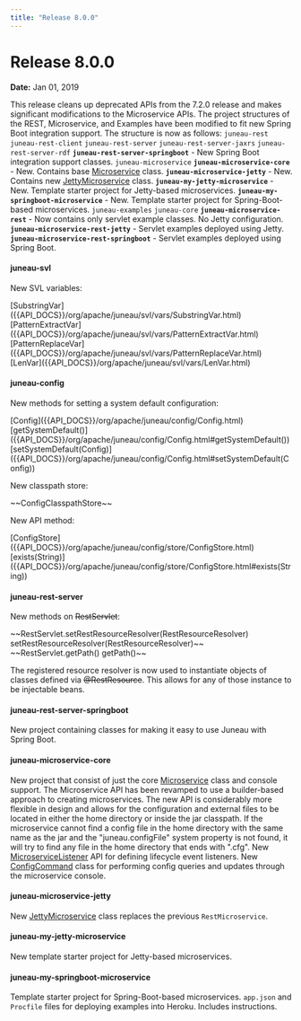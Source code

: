 ```yaml
---
title: "Release 8.0.0"
---
```


# Release 8.0.0

**Date:** Jan 01, 2019

This release cleans up deprecated APIs from the 7.2.0 release and makes significant modifications
to the Microservice APIs.
The project structures of the REST, Microservice, and Examples have been modified to fit new Spring Boot
integration support.
The structure is now as follows:
`juneau-rest`
`juneau-rest-client`
`juneau-rest-server`
`juneau-rest-server-jaxrs`
`juneau-rest-server-rdf`
**`juneau-rest-server-springboot`** - New Spring Boot integration support classes. 
`juneau-microservice`
**`juneau-microservice-core`** - New.  Contains base [Microservice]({{API_DOCS}}/org/apache/juneau/microservice/Microservice.html) class.
**`juneau-microservice-jetty`** - New.  Contains new [JettyMicroservice]({{API_DOCS}}/org/apache/juneau/microservice/jetty/JettyMicroservice.html) class.
**`juneau-my-jetty-microservice`** - New.  Template starter project for Jetty-based microservices.
**`juneau-my-springboot-microservice`** - New.  Template starter project for Spring-Boot-based microservices.
`juneau-examples`
`juneau-core`
**`juneau-microservice-rest`** - Now contains only servlet example classes.  No Jetty configuration.
**`juneau-microservice-rest-jetty`** - Servlet examples deployed using Jetty.
**`juneau-microservice-rest-springboot`** - Servlet examples deployed using Spring Boot.

#### juneau-svl

New SVL variables:

<tree>
<java-class>[SubstringVar]({{API_DOCS}}/org/apache/juneau/svl/vars/SubstringVar.html)</java-class>
<java-class>[PatternExtractVar]({{API_DOCS}}/org/apache/juneau/svl/vars/PatternExtractVar.html)</java-class>
<java-class>[PatternReplaceVar]({{API_DOCS}}/org/apache/juneau/svl/vars/PatternReplaceVar.html)</java-class>
<java-class>[LenVar]({{API_DOCS}}/org/apache/juneau/svl/vars/LenVar.html)</java-class>
</tree>

#### juneau-config

New methods for setting a system default configuration:

<tree>
<java-class>[Config]({{API_DOCS}}/org/apache/juneau/config/Config.html)</java-class>
<node-1><java-method>[getSystemDefault()]({{API_DOCS}}/org/apache/juneau/config/Config.html#getSystemDefault())</java-method></node-1>
<node-1><java-method>[setSystemDefault(Config)]({{API_DOCS}}/org/apache/juneau/config/Config.html#setSystemDefault(Config))</java-method></node-1>
</tree>

New classpath store:

<tree>
<java-class>~~ConfigClasspathStore~~</java-class>
</tree>

New API method:

<tree>
<java-class>[ConfigStore]({{API_DOCS}}/org/apache/juneau/config/store/ConfigStore.html)</java-class>
<node-1><java-method>[exists(String)]({{API_DOCS}}/org/apache/juneau/config/store/ConfigStore.html#exists(String))</java-method></node-1>
</tree>

#### juneau-rest-server

New methods on ~~RestServlet~~:

<tree>
<java-method>~~RestServlet.setRestResourceResolver(RestResourceResolver) setRestResourceResolver(RestResourceResolver)~~</java-method>
<java-method>~~RestServlet.getPath() getPath()~~</java-method>
</tree>

The registered resource resolver is now used to instantiate objects of classes defined via ~~@RestResource~~.
This allows for any of those instance to be injectable beans.

#### juneau-rest-server-springboot

New project containing classes for making it easy to use Juneau with Spring Boot.

#### juneau-microservice-core

New project that consist of just the core [Microservice]({{API_DOCS}}/org/apache/juneau/microservice/Microservice.html) class and console support.
The Microservice API has been revamped to use a builder-based approach to creating microservices.
The new API is considerably more flexible in design and allows for the configuration and external
files to be located in either the home directory or inside the jar classpath.
If the microservice cannot find a config file in the home directory with the same name as the jar and
the "juneau.configFile" system property is not found, it will try to find any file in the home
directory that ends with ".cfg".
New [MicroserviceListener]({{API_DOCS}}/org/apache/juneau/microservice/MicroserviceListener.html) API for defining lifecycle event listeners.
New [ConfigCommand]({{API_DOCS}}/org/apache/juneau/microservice/console/ConfigCommand.html) class for performing config queries and updates through 
the microservice console.

#### juneau-microservice-jetty

New [JettyMicroservice]({{API_DOCS}}/org/apache/juneau/microservice/jetty/JettyMicroservice.html) class replaces the previous `RestMicroservice`.

#### juneau-my-jetty-microservice

New template starter project for Jetty-based microservices.

#### juneau-my-springboot-microservice

Template starter project for Spring-Boot-based microservices.
`app.json` and `Procfile` files for deploying examples into Heroku.
Includes instructions.
